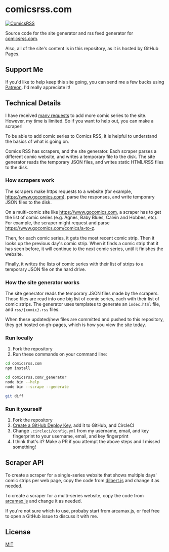 # comicsrss.com

[![ComicsRSS](https://circleci.com/gh/ArtskydJ/comicsrss.com.svg?style=svg)](https://app.circleci.com/pipelines/github/ArtskydJ/comicsrss.com)

Source code for the site generator and rss feed generator for [comicsrss.com](https://www.comicsrss.com).

Also, all of the site's content is in this repository, as it is hosted by GitHub Pages.



## Support Me

If you'd like to help keep this site going, you can send me a few bucks using [Patreon](https://www.patreon.com/bePatron?u=6855838). I'd really appreciate it!


<!-- Try to cut down on all these unnecessary details...
Why do I need to explain the inner workings of the entire thing before giving them the API to try it out?

Probably trim these sections down sometime later... -->

## Technical Details

I have received [many requests](https://github.com/ArtskydJ/comicsrss.com/issues/86) to add more comic series to the site. However, my time is limited. So if you want to help out, you can make a scraper!

To be able to add comic series to Comics RSS, it is helpful to understand the basics of what is going on.

Comics RSS has scrapers, and the site generator. Each scraper parses a different comic website, and writes a temporary file to the disk. The site generator reads the temporary JSON files, and writes static HTML/RSS files to the disk.



### How scrapers work

The scrapers make https requests to a website (for example, https://www.gocomics.com), parse the responses, and write temporary JSON files to the disk.

On a multi-comic site like https://www.gocomics.com, a scraper has to get the list of comic series (e.g. Agnes, Baby Blues, Calvin and Hobbes, etc). For example, the scraper might request and parse https://www.gocomics.com/comics/a-to-z.

Then, for each comic series, it gets the most recent comic strip. Then it looks up the previous day's comic strip. When it finds a comic strip that it has seen before, it will continue to the next comic series, until it finishes the website.

Finally, it writes the lists of comic series with their list of strips to a temporary JSON file on the hard drive.



### How the site generator works

The site generator reads the temporary JSON files made by the scrapers. Those files are read into one big list of comic series, each with their list of comic strips. The generator uses templates to generate an `index.html` file, and `rss/{comic}.rss` files.

When these updated/new files are committed and pushed to this repository, they get hosted on gh-pages, which is how you view the site today.



### Run locally

1. Fork the repository
2. Run these commands on your command line:
```sh
cd comicsrss.com
npm install

cd comicsrss.com/_generator
node bin --help
node bin --scrape --generate

git diff
```



### Run it yourself

1. Fork the repository
2. [Create a GitHub Deploy Key](https://circleci.com/docs/2.0/gh-bb-integration/#creating-a-github-deploy-key), add it to GitHub, and CircleCI
3. Change `.circleci/config.yml` from my username, email, and key fingerprint to your username, email, and key fingerprint
4. I think that's it? Make a PR if you attempt the above steps and I missed something!



## Scraper API

To create a scraper for a single-series website that shows multiple days' comic strips per web page, copy the code from [dilbert.js](https://github.com/ArtskydJ/comicsrss.com/tree/gh-pages/_generator/scrapers/dilbert.js) and change it as needed.

To create a scraper for a multi-series website, copy the code from [arcamax.js](https://github.com/ArtskydJ/comicsrss.com/tree/gh-pages/_generator/scrapers/arcamax.js) and change it as needed.

If you're not sure which to use, probaby start from arcamax.js, or feel free to open a GitHub issue to discuss it with me.

<!--
### Example

To add a scraper for a website that hosts one comic strip, and shows multiple strips one one page.

1. Clone this repository
2. Create a folder in `_generator/scrapers`
3. Copy the `_generator/scrapers/dilbert/http-get.js` file, and paste it into your new folder
4. Copy the `_generator/scrapers/dilbert/merge.js` file, and paste it into your new folder
5. Create an `index.js` file in your new folder. Copy the javascript below

```js
// index.js
// modify as needed
const httpGet = require('./http-get.js')
const mergeStrips = require('./merge.js')

module.exports = function main(cachedSeriesObjects) {
  return httpGet('https://example.com').then(function (html) {
    // parse the html, and turn it into an array of comic strips
    const newStrips = html
      .match(/<div class="comics">([\w\W]+)<footer>/)[1] // grab the middle
      .split(/<\/div><div class="comic">/) // split up the comic strips
      .map(function (comicStripHtml) { // parse!
        // do some string parsing, or regex matching
        return {
          url: comicStripHtml.match(/<a href="([^"]+)">Permalink/)[1],
          date: comicStripHtml.match(/<img src="([^"]+)"/)[1],
          imageUrl: comicStripHtml.match(/<img .+ title="Comic for (\d\d\d\d-\d\d-\d\d)"/)[1]
        }
      })

    return {
      'mycomicstrip': {
        title: 'My Comic Strip',
        author: 'Author Name',
        url: 'https://example.com/',
        imageUrl: 'https://example.com/my_comic_strip-large.jpg',
        strips: mergeStrips(cachedSeriesObjects['mycomicstrip'].strips, newStrips)
      }
    }
  })
}
```



### More examples

#### Dilbert
You can find the code [here](https://github.com/ArtskydJ/comicsrss.com/tree/gh-pages/_generator/scrapers/dilbert). It is quite similar to the example above. Dilbert was quite easy because with one https request, I can parse 3 comic strips. (If you load the website, you'll see that it has javascript infinite-scrolling.) I haven't bothered adding the feature to navigate the back-catalog.


#### Go Comics

You can also find the code [here](https://github.com/ArtskydJ/comicsrss.com/tree/gh-pages/_generator/scrapers/gocomics). It is much more complicated since it hosts multiple comic strips. It is also more complicated since it is written to navigate the back-catalog of comic strips as needed. Each gocomics.com comic strip page only shows one comic strip at a time.

My scraper could stop working if gocomics.com changes their website. If I don't fix it for 3 days, and if my scraper only looked at the latest comic strip, then I would permanently miss a few days of comic strips. That is why it is important to be able to navigate the back-catalog.



### `index.js` file

Each folder inside `_generator/scrapers` must have an `index.js` file in it.

The `index.js` file's must do something like this:

```js
module.export = function main(cachedSeriesObjects) { // this might be up-to-date, or it might not be.
  // request and parse comic website, and add any new comic strips to the cachedSeriesObjects object (or a copy, it doesn't matter)
  return promise // this promise resolves with the updated seriesObjects
}
```

A corresponding temp file is parsed to an array of `seriesObject`s, and the array is passed to `main(seriesObjects)`



### `cachedSeriesObjects` object

This is an object that holds a bunch of `seriesObject`s based on an ID. The ID will be used as a [slug](https://en.wikipedia.org/wiki/Clean_URL#Slug) in the rss page. Example: `calvinandhobbes`

```jsonc
{
  "calvinandhobbes": { /* seriesObject */ },
  "dilbert": { /* seriesObject */ },
  /* more... */
}
```

### `seriesObject` object

Properties of `seriesObject`:

- `title` string - The title of the series. Example: `Calvin and Hobbes`
- `author` string - The comic series author's name. Example: `Bill Watterson`
- `url` string - A URL for the whole series. This should be a web page that represents the whole comic series. Example: `https://www.gocomics.com/calvinandhobbes/about`
- `imageUrl` string - A URL for an image that represents the whole comic series.
- `strips` array - An array of `strip` objects. See below



### `strip` object

- `url` string - Permalink to the specific comic strip. 
- `date` string - The date that the comic strip was published. (Not the date it was scraped.) Formatted as `yyyy-mm-dd`
- `imageUrl` string - The URL of the image of the actual comic strip. Example: `https://assets.amuniversal.com/00e343804e6d013797bd005056a9545d`
-->


## License

[MIT](https://choosealicense.com/licenses/mit/)
